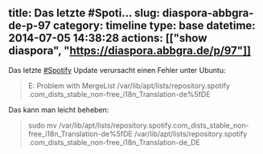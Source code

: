 title: Das letzte #Spoti...
slug: diaspora-abbgra-de-p-97
category: timeline
type: base
datetime: 2014-07-05 14:38:28
actions: [["show diaspora", "https://diaspora.abbgra.de/p/97"]]
---
Das letzte [#Spotify](/tags/Spotify) Update verursacht einen Fehler unter
Ubuntu:

> E: Problem with MergeList /var/lib/apt/lists/repository.spotify
.com_dists_stable_non-free_i18n_Translation-de%5fDE

Das kann man leicht beheben:

> sudo mv /var/lib/apt/lists/repository.spotify.com_dists_stable_non-
free_i18n_Translation-de%5fDE /var/lib/apt/lists/repository.spotify
.com_dists_stable_non-free_i18n_Translation-de_DE


